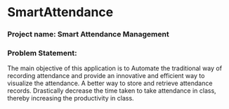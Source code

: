 # SmartAttendance
### Project name: Smart Attendance Management
### Problem Statement: 

The main objective of this application is to Automate the traditional way of recording attendance and provide an innovative and efficient way to visualize the attendance. A better way to store and retrieve attendance records. Drastically decrease the time taken to take attendance in class, thereby increasing the productivity in class.


